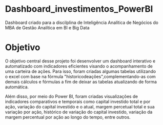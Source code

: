 # Dashboard_investimentos_PowerBI
 Dashboard criado para a discilplina de Inteligência Analítica de Negócios do MBA de Gestão Analítica em BI e Big Data

 # Objetivo
 O objetivo central desse projeto foi desenvolver um dashboard interativo e automatizado com indicadores eficientes visando o acompanhamento de uma carteira de ações. Para isso, foram criadas algumas tabelas utilizando o excel com base na fórmula "historicodeações",complementando-as com demais cálculos e fórmulas a fim de deixar as tabelas atualizando de forma automática. 
 
 Além disso, por meio do Power BI, foram criadas visualizações de indicadores comparativos e temporais como capital investido total e por ação, variação do capital investido e o atual, margem percetual total e sua variação por ação, histórico de variação do capital investido, variação da margem percentual por ação ao longo do tempo, entre outros.
 
 
